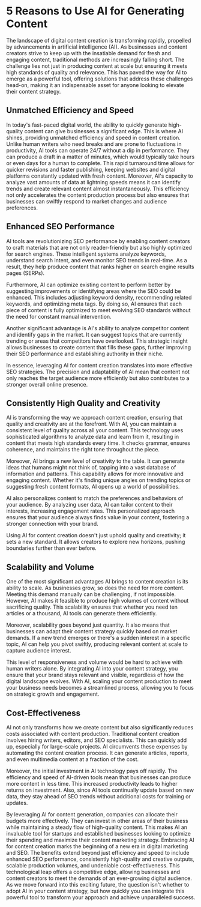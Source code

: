 # 5 Reasons to Use AI for Generating Content
The landscape of digital content creation is transforming rapidly, propelled by advancements in artificial intelligence (AI). As businesses and content creators strive to keep up with the insatiable demand for fresh and engaging content, traditional methods are increasingly falling short. The challenge lies not just in producing content at scale but ensuring it meets high standards of quality and relevance. This has paved the way for AI to emerge as a powerful tool, offering solutions that address these challenges head-on, making it an indispensable asset for anyone looking to elevate their content strategy.

## Unmatched Efficiency and Speed
In today's fast-paced digital world, the ability to quickly generate high-quality content can give businesses a significant edge. This is where AI shines, providing unmatched efficiency and speed in content creation. Unlike human writers who need breaks and are prone to fluctuations in productivity, AI tools can operate 24/7 without a dip in performance. They can produce a draft in a matter of minutes, which would typically take hours or even days for a human to complete. This rapid turnaround time allows for quicker revisions and faster publishing, keeping websites and digital platforms constantly updated with fresh content. Moreover, AI's capacity to analyze vast amounts of data at lightning speeds means it can identify trends and create relevant content almost instantaneously. This efficiency not only accelerates the content production process but also ensures that businesses can swiftly respond to market changes and audience preferences.
## Enhanced SEO Performance
AI tools are revolutionizing SEO performance by enabling content creators to craft materials that are not only reader-friendly but also highly optimized for search engines. These intelligent systems analyze keywords, understand search intent, and even monitor SEO trends in real-time. As a result, they help produce content that ranks higher on search engine results pages (SERPs). 

Furthermore, AI can optimize existing content to perform better by suggesting improvements or identifying areas where the SEO could be enhanced. This includes adjusting keyword density, recommending related keywords, and optimizing meta tags. By doing so, AI ensures that each piece of content is fully optimized to meet evolving SEO standards without the need for constant manual intervention.

Another significant advantage is AI's ability to analyze competitor content and identify gaps in the market. It can suggest topics that are currently trending or areas that competitors have overlooked. This strategic insight allows businesses to create content that fills these gaps, further improving their SEO performance and establishing authority in their niche.

In essence, leveraging AI for content creation translates into more effective SEO strategies. The precision and adaptability of AI mean that content not only reaches the target audience more efficiently but also contributes to a stronger overall online presence.
## Consistently High Quality and Creativity
AI is transforming the way we approach content creation, ensuring that quality and creativity are at the forefront. With AI, you can maintain a consistent level of quality across all your content. This technology uses sophisticated algorithms to analyze data and learn from it, resulting in content that meets high standards every time. It checks grammar, ensures coherence, and maintains the right tone throughout the piece.

Moreover, AI brings a new level of creativity to the table. It can generate ideas that humans might not think of, tapping into a vast database of information and patterns. This capability allows for more innovative and engaging content. Whether it's finding unique angles on trending topics or suggesting fresh content formats, AI opens up a world of possibilities.

AI also personalizes content to match the preferences and behaviors of your audience. By analyzing user data, AI can tailor content to their interests, increasing engagement rates. This personalized approach ensures that your audience always finds value in your content, fostering a stronger connection with your brand.

Using AI for content creation doesn't just uphold quality and creativity; it sets a new standard. It allows creators to explore new horizons, pushing boundaries further than ever before.
## Scalability and Volume
One of the most significant advantages AI brings to content creation is its ability to scale. As businesses grow, so does the need for more content. Meeting this demand manually can be challenging, if not impossible. However, AI makes it feasible to produce high volumes of content without sacrificing quality. This scalability ensures that whether you need ten articles or a thousand, AI tools can generate them efficiently.

Moreover, scalability goes beyond just quantity. It also means that businesses can adapt their content strategy quickly based on market demands. If a new trend emerges or there's a sudden interest in a specific topic, AI can help you pivot swiftly, producing relevant content at scale to capture audience interest. 

This level of responsiveness and volume would be hard to achieve with human writers alone. By integrating AI into your content strategy, you ensure that your brand stays relevant and visible, regardless of how the digital landscape evolves. With AI, scaling your content production to meet your business needs becomes a streamlined process, allowing you to focus on strategic growth and engagement.
## Cost-Effectiveness
AI not only transforms how we create content but also significantly reduces costs associated with content production. Traditional content creation involves hiring writers, editors, and SEO specialists. This can quickly add up, especially for large-scale projects. AI circumvents these expenses by automating the content creation process. It can generate articles, reports, and even multimedia content at a fraction of the cost.

Moreover, the initial investment in AI technology pays off rapidly. The efficiency and speed of AI-driven tools mean that businesses can produce more content in less time. This increased productivity leads to higher returns on investment. Also, since AI tools continually update based on new data, they stay ahead of SEO trends without additional costs for training or updates.

By leveraging AI for content generation, companies can allocate their budgets more effectively. They can invest in other areas of their business while maintaining a steady flow of high-quality content. This makes AI an invaluable tool for startups and established businesses looking to optimize their spending and maximize their content marketing strategy.
Embracing AI for content creation marks the beginning of a new era in digital marketing and SEO. The benefits extend beyond just efficiency and speed to include enhanced SEO performance, consistently high-quality and creative outputs, scalable production volumes, and undeniable cost-effectiveness. This technological leap offers a competitive edge, allowing businesses and content creators to meet the demands of an ever-growing digital audience. As we move forward into this exciting future, the question isn't whether to adopt AI in your content strategy, but how quickly you can integrate this powerful tool to transform your approach and achieve unparalleled success.